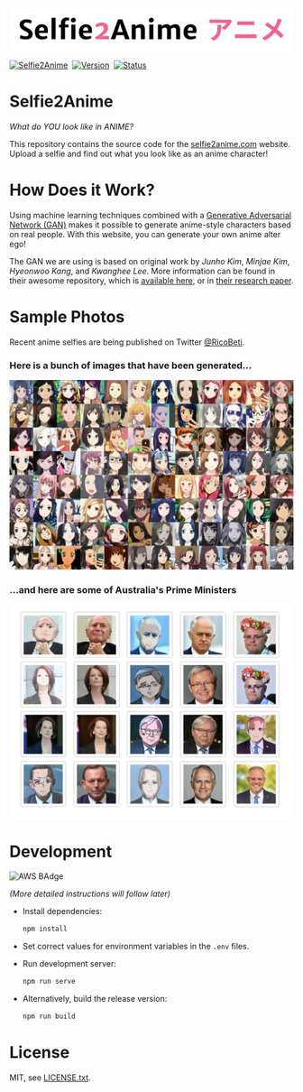 
![Selfie2Anime](s2a.png) 

[![Selfie2Anime](https://img.shields.io/badge/app-selfie2anime-f06292.svg?style=for-the-badge)](https://selfie2anime.com)&nbsp;
[![Version](https://img.shields.io/badge/version-1.0-05A5CC.svg?style=for-the-badge)](https://selfie2anime.com)&nbsp;
[![Status](https://img.shields.io/badge/status-live-00B20E.svg?style=for-the-badge)](https://selfie2anime.com)

# Selfie2Anime

*What do YOU look like in ANIME?*

This repository contains the source code for the [selfie2anime.com](https://selfie2anime.com) website. Upload a selfie and find out what you look like as an anime character!


# How Does it Work?

Using machine learning techniques combined with a [Generative Adversarial Network (GAN)](https://en.wikipedia.org/wiki/Generative_adversarial_network) makes it possible to generate anime-style characters based on real people. With this website, you can generate your own anime alter ego!

The GAN we are using is based on original work by *Junho Kim*, *Minjae Kim*, *Hyeonwoo Kang*, and *Kwanghee Lee*. More information can be found in their awesome repository, which is [available here](https://github.com/taki0112/UGATIT), or in [their research paper](https://arxiv.org/abs/1907.10830).


# Sample Photos

Recent anime selfies are being published on Twitter [@RicoBeti](https://twitter.com/RicoBeti).

### Here is a bunch of images that have been generated...

![Preview](wall.jpg)


### ...and here are some of Australia's Prime Ministers

![Preview](pms.png)


# Development
![AWS BAdge](https://codebuild.us-east-1.amazonaws.com/badges?uuid=eyJlbmNyeXB0ZWREYXRhIjoiZWJIeXI2TzlGWmx1eEc3dzJicFFEZ0FnZVpUK2U4LzZDeVQ2V0JhZE84bkZKK1BpQiswbG93OXlWUE96dnI1UVJzL3hucCtham43bHQrT3VDN3lmVHdnPSIsIml2UGFyYW1ldGVyU3BlYyI6IlkwbTJscTNWUlBiMEsrWTkiLCJtYXRlcmlhbFNldFNlcmlhbCI6MX0%3D&branch=master)

*(More detailed instructions will follow later)*

*   Install dependencies:
    ```bash
    npm install
    ```

*   Set correct values for environment variables in the `.env` files.

*   Run development server:
    ```bash
    npm run serve
    ```
    
*   Alternatively, build the release version:
    ```bash
    npm run build
    ```


# License

MIT, see [LICENSE.txt](LICENSE.txt).

